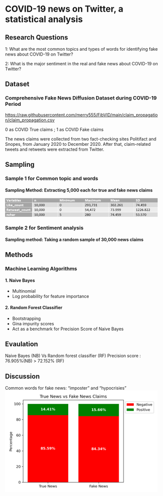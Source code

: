 # COVID-19 news on Twitter, a statistical analysis

## Research Questions 
1: What are the most common topics and types of words for identifying fake news about COVID-19 on Twitter?

2: What is the major sentiment in the real and fake news about COVID-19 on Twitter?

## Dataset

### Comprehensive Fake News Diffusion Dataset during COVID-19 Period
https://raw.githubusercontent.com/merry555/FibVID/main/claim_propagation/claim_propagation.csv

0 as COVID True claims ; 1 as COVID Fake claims

The news claims were collected from two fact-checking sites Politifact and Snopes, from January 2020 to December 2020. After that, claim-related tweets and retweets were extracted from Twitter.  

## Sampling 
### Sample 1 for Common topic and words
#### Sampling Method: Extracting 5,000 each for true and fake news claims 
<img src="news1.png" alt="image description" width="500"/>

### Sample 2 for Sentiment analysis
#### Sampling method: Taking a random sample of 30,000 news claims

## Methods
### Machine Learning Algorithms
#### 1. Naive Bayes
- Multinomial 
- Log probability for feature importance
#### 2. Random Forest Classifier
- Bootstrapping
- Gina impurity scores
- Act as a benchmark for Precision Score of Naive Bayes

## Evaulation 
Naive Bayes (NB) Vs Random forest classifier (RF)
Precision score : 76.905%(NB) > 72.152% (RF)

## Discussion
Common words for fake news: “imposter” and “hypocrisies”
<img src="stacked_bar_plot.png" alt="image description" width="500"/>





